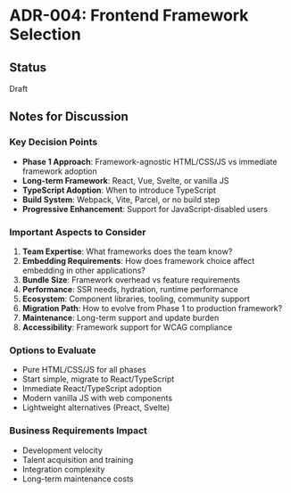 # ADR-004: Frontend Framework Selection

## Status
Draft

## Notes for Discussion

### Key Decision Points
- **Phase 1 Approach**: Framework-agnostic HTML/CSS/JS vs immediate framework adoption
- **Long-term Framework**: React, Vue, Svelte, or vanilla JS
- **TypeScript Adoption**: When to introduce TypeScript
- **Build System**: Webpack, Vite, Parcel, or no build step
- **Progressive Enhancement**: Support for JavaScript-disabled users

### Important Aspects to Consider
1. **Team Expertise**: What frameworks does the team know?
2. **Embedding Requirements**: How does framework choice affect embedding in other applications?
3. **Bundle Size**: Framework overhead vs feature requirements
4. **Performance**: SSR needs, hydration, runtime performance
5. **Ecosystem**: Component libraries, tooling, community support
6. **Migration Path**: How to evolve from Phase 1 to production framework?
7. **Maintenance**: Long-term support and update burden
8. **Accessibility**: Framework support for WCAG compliance

### Options to Evaluate
- Pure HTML/CSS/JS for all phases
- Start simple, migrate to React/TypeScript
- Immediate React/TypeScript adoption
- Modern vanilla JS with web components
- Lightweight alternatives (Preact, Svelte)

### Business Requirements Impact
- Development velocity
- Talent acquisition and training
- Integration complexity
- Long-term maintenance costs